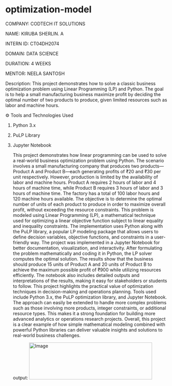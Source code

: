 # optimization-model

COMPANY: CODTECH IT SOLUTIONS

NAME: KIRUBA SHERLIN. A

INTERN ID: CT04DH2074

DOMAIN: DATA SCIENCE

DURATION: 4 WEEKS

MENTOR: NEELA SANTOSH

Description: This project demonstrates how to solve a classic business optimization problem using Linear Programming (LP) and Python. The goal is to help a small manufacturing business maximize profit by deciding the optimal number of two products to produce, given limited resources such as labor and machine hours.

⚙️ Tools and Technologies Used
1. Python 3.x
2. PuLP Library
3. Jupyter Notebook

   This project demonstrates how linear programming can be used to solve a real-world business optimization problem using Python. The scenario involves a small manufacturing company that produces two products—Product A and Product B—each generating profits of ₹20 and ₹30 per unit respectively. However, production is limited by the availability of labor and machine hours. Product A requires 2 hours of labor and 4 hours of machine time, while Product B requires 3 hours of labor and 3 hours of machine time. The factory has a total of 100 labor hours and 120 machine hours available. The objective is to determine the optimal number of units of each product to produce in order to maximize overall profit, without exceeding the resource constraints. This problem is modeled using Linear Programming (LP), a mathematical technique used for optimizing a linear objective function subject to linear equality and inequality constraints. The implementation uses Python along with the PuLP library, a popular LP modeling package that allows users to define decision variables, objective functions, and constraints in a user-friendly way. The project was implemented in a Jupyter Notebook for better documentation, visualization, and interactivity. After formulating the problem mathematically and coding it in Python, the LP solver computes the optimal solution. The results show that the business should produce 15 units of Product A and 20 units of Product B to achieve the maximum possible profit of ₹900 while utilizing resources efficiently. The notebook also includes detailed outputs and interpretations of the results, making it easy for stakeholders or students to follow. This project highlights the practical value of optimization techniques in decision-making and operations planning. Tools used include Python 3.x, the PuLP optimization library, and Jupyter Notebook. The approach can easily be extended to handle more complex problems such as those involving more products, integer constraints, or additional resource types. This makes it a strong foundation for building more advanced analytics or operations research projects. Overall, this project is a clear example of how simple mathematical modeling combined with powerful Python libraries can deliver valuable insights and solutions to real-world business challenges.

   output:
   <img width="383" height="115" alt="Image" src="https://github.com/user-attachments/assets/1e38f6ec-3663-4142-8c9e-23bfad741f18" />
